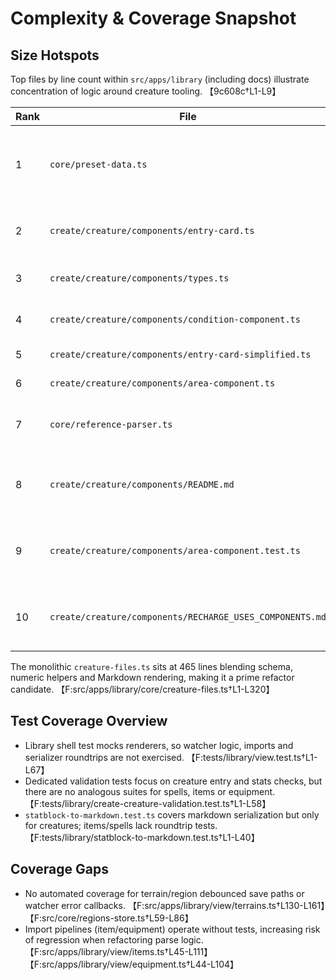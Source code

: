 # Complexity & Coverage Snapshot

## Size Hotspots
Top files by line count within `src/apps/library` (including docs) illustrate concentration of logic around creature tooling. 【9c608c†L1-L9】

| Rank | File | Lines | Notes |
| --- | --- | --- | --- |
| 1 | `core/preset-data.ts` | 36 377 | Generated preset bundle; consider excluding from runtime diffing. |
| 2 | `create/creature/components/entry-card.ts` | 1 369 | Large UI component set for creature entries. |
| 3 | `create/creature/components/types.ts` | 1 026 | Extensive type definitions for entry system. |
| 4 | `create/creature/components/condition-component.ts` | 809 | Complex UI logic for conditions. |
| 5 | `create/creature/components/entry-card-simplified.ts` | 739 | Alternate entry card variant. |
| 6 | `create/creature/components/area-component.ts` | 690 | Area effect editor. |
| 7 | `core/reference-parser.ts` | 618 | Markdown parser for reference conversion. |
| 8 | `create/creature/components/README.md` | 604 | Extensive documentation indicates steep learning curve. |
| 9 | `create/creature/components/area-component.test.ts` | 588 | Heavy unit coverage concentrated on area component. |
| 10 | `create/creature/components/RECHARGE_USES_COMPONENTS.md` | 569 | Additional documentation emphasising complex subsystem. |

The monolithic `creature-files.ts` sits at 465 lines blending schema, numeric helpers and Markdown rendering, making it a prime refactor candidate. 【F:src/apps/library/core/creature-files.ts†L1-L320】

## Test Coverage Overview
- Library shell test mocks renderers, so watcher logic, imports and serializer roundtrips are not exercised. 【F:tests/library/view.test.ts†L1-L67】
- Dedicated validation tests focus on creature entry and stats checks, but there are no analogous suites for spells, items or equipment. 【F:tests/library/create-creature-validation.test.ts†L1-L58】
- `statblock-to-markdown.test.ts` covers markdown serialization but only for creatures; items/spells lack roundtrip tests. 【F:tests/library/statblock-to-markdown.test.ts†L1-L40】

## Coverage Gaps
- No automated coverage for terrain/region debounced save paths or watcher error callbacks. 【F:src/apps/library/view/terrains.ts†L130-L161】【F:src/core/regions-store.ts†L59-L86】
- Import pipelines (item/equipment) operate without tests, increasing risk of regression when refactoring parse logic. 【F:src/apps/library/view/items.ts†L45-L111】【F:src/apps/library/view/equipment.ts†L44-L104】
